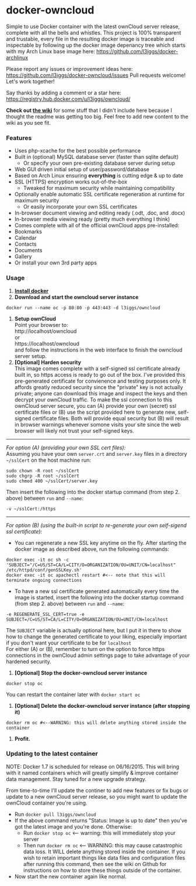 docker-owncloud
===============
Simple to use Docker container with the latest ownCloud server release, complete with all the bells and whistles. This project is 100% transparent and trustable, every file in the resulting docker image is traceable and inspectable by following up the docker image depenancy tree which starts with my Arch Linux base image here: https://github.com/l3iggs/docker-archlinux

Please report any issues or improvement ideas here:  
https://github.com/l3iggs/docker-owncloud/issues
Pull requests welcome! Let's work together!

Say thanks by adding a comment or a star here:  
https://registry.hub.docker.com/u/l3iggs/owncloud/

__Check out [the wiki](https://github.com/l3iggs/docker-owncloud/wiki)__ for some stuff that I didn't include here because I thought the readme was getting too big. Feel free to add new content to the wiki as you see fit.

### Features
- Uses php-xcache for the best possible performance
- Built in (optional) MySQL database server (faster than sqlite default)
  - Or specify your own pre-existing database server during setup
- Web GUI driven initial setup of user/password/database
- Based on Arch Linux ensuring __everything__ is cutting edge & up to date
- SSL (HTTPS) encryption works out-of-the-box
  - Tweaked for maximum security while maintaining compatibility 
- Optionally enable automatic SSL certificate regeneration at runtime for maximum security
  - Or easily incorporate your own SSL certificates
- In-browser document viewing and editing ready (.odt, .doc, and .docx)
- In-browser media viewing ready (pretty much everything I think)
- Comes complete with all of the official ownCloud apps pre-installed:
 - Bookmarks
 - Calendar
 - Contacts
 - Documents
 - Gallery
- Or install your own 3rd party apps

### Usage

1. [**Install docker**](https://docs.docker.com/installation/)
1. **Download and start the owncloud server instance**  

  ```
docker run --name oc -p 80:80 -p 443:443 -d l3iggs/owncloud
```
1. **Setup ownCloud**  
Point your browser to:  
http://localhost/owncloud  
or  
https://localhost/owncloud  
and follow the instructions in the web interface to finish the owncloud server setup.
1. **[Optional] Harden security**  
This image comes complete with a self-signed ssl certificate already built in, so https access is ready to go out of the box. I've provided this pre-generated certificate for convienence and testing purposes only. It affords greatly reduced security since the "private" key is not actually private; anyone can download this image and inspect the keys and then decrypt your ownCloud traffic. To make the ssl connection to this ownCloud server secure, you can (A) provide your own (secret) ssl certificate files or (B) use the script provided here to generate new, self-signed certificate files. Both will provide equal security but (B) will result in browser warnings whenever somone visits your site since the web browser will likely not trust your self-signed keys.

  ---
_For option (A) (providing your own SSL cert files):_  
Assuming you have your own `server.crt` and `server.key` files in a directory `~/sslCert` on the host machine run:   

  ```
sudo chown -R root ~/sslCert
sudo chgrp -R root ~/sslCert  
sudo chmod 400 ~/sslCert/server.key
```  
Then insert the following into the docker startup command (from step 2. above) between `run` and `--name`:  

  ```
-v ~/sslCert:/https
```  

  ---
_For option (B) (using the built-in script to re-generate your own self-sigend ssl certificate):_  
  - You can regenerate a new SSL key anytime on the fly. After starting the docker image as described above, run the following commands:  
  ```
docker exec -it oc sh -c 'SUBJECT="/C=US/ST=CA/L=CITY/O=ORGANIZATION/OU=UNIT/CN=localhost" /etc/httpd/conf/genSSLKey.sh'  
docker exec -it oc apachectl restart #<-- note that this will terminate ongoing connections
```
  - To have a new ssl certificate generated automatically every time the image is started, insert the following into the docker startup command (from step 2. above) between `run` and `--name`:  
  ```
-e REGENERATE_SSL_CERT=true -e SUBJECT=/C=US/ST=CA/L=CITY/O=ORGANIZATION/OU=UNIT/CN=localhost
```
The `SUBJECT` variable is actually optional here, but I put it in there to show how to change the generated certificate to your liking, especially important if you don't want your certificate to be for `localhost`  
For either (A) or (B), remember to turn on the option to force https connections in the ownCloud admin settings page to take advantage of your hardened security.
1. **[Optional] Stop the docker-owncloud server instance**

  ```
docker stop oc
```
You can restart the container later with `docker start oc`
1. **[Optional] Delete the docker-owncloud server instance (after stopping it)**  

  ```
docker rm oc #<--WARNING: this will delete anything stored inside the container
```
1. **Profit.**

### Updating to the latest container

NOTE: Docker 1.7 is scheduled for release on 06/16/2015. This will bring with it named containers which will greatly simplify & improve container data management. Stay tuned for a new upgrade strategy.

From time-to-time I'll update the continer to add new features or fix bugs or update to a new ownCloud server release, so you might want to update the ownCloud container you're using.
- Run `docker pull l3iggs/owncloud`
- If the above command returns "Status: Image is up to date" then you've got the latest image and you're done. Otherwise:
  - Run `docker stop oc` <-- warning: this will immediately stop your server
  - Then run `docker rm oc` <-- WARNING: this may cause catastrophic data loss. It WILL delete anything stored inside the container. If you wish to retain important things like data files and configuration files after running this command, then see the wiki on Github for instructions on how to store these things outside of the container.
- Now start the new container again like normal.
